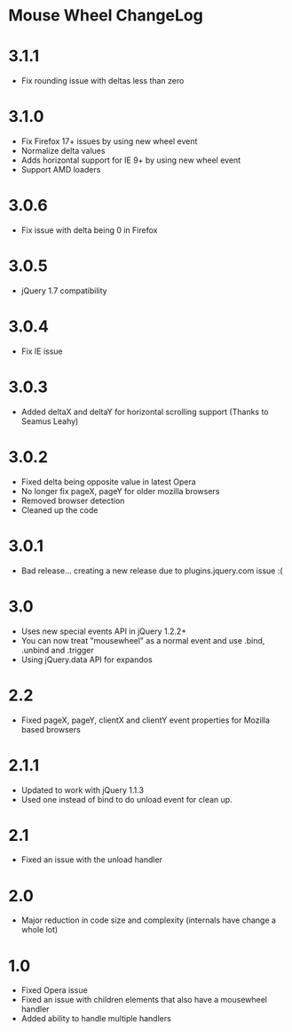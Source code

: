 # Mouse Wheel ChangeLog

# 3.1.1

* Fix rounding issue with deltas less than zero


# 3.1.0

* Fix Firefox 17+ issues by using new wheel event
* Normalize delta values
* Adds horizontal support for IE 9+ by using new wheel event
* Support AMD loaders


# 3.0.6

* Fix issue with delta being 0 in Firefox


# 3.0.5

* jQuery 1.7 compatibility


# 3.0.4

* Fix IE issue


# 3.0.3

* Added deltaX and deltaY for horizontal scrolling support (Thanks to Seamus Leahy)


# 3.0.2

* Fixed delta being opposite value in latest Opera
* No longer fix pageX, pageY for older mozilla browsers
* Removed browser detection
* Cleaned up the code


# 3.0.1

* Bad release... creating a new release due to plugins.jquery.com issue :(


# 3.0

* Uses new special events API in jQuery 1.2.2+
* You can now treat "mousewheel" as a normal event and use .bind, .unbind and .trigger
* Using jQuery.data API for expandos


# 2.2

* Fixed pageX, pageY, clientX and clientY event properties for Mozilla based browsers


# 2.1.1

* Updated to work with jQuery 1.1.3
* Used one instead of bind to do unload event for clean up.


# 2.1

* Fixed an issue with the unload handler


# 2.0

* Major reduction in code size and complexity (internals have change a whole lot)


# 1.0

* Fixed Opera issue
* Fixed an issue with children elements that also have a mousewheel handler
* Added ability to handle multiple handlers
